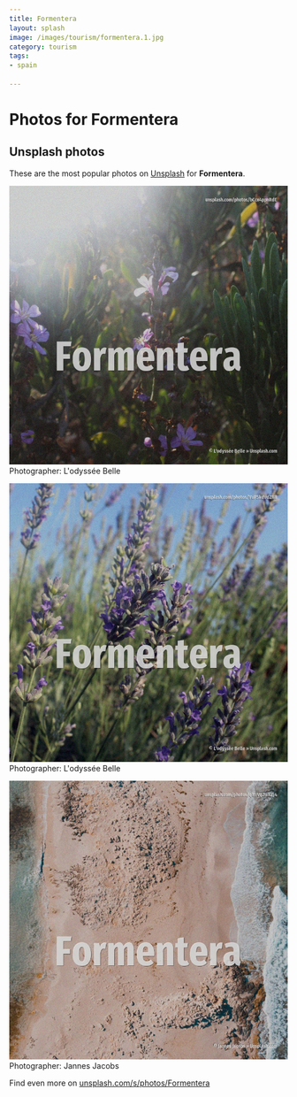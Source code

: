 ```yaml
---
title: Formentera
layout: splash
image: /images/tourism/formentera.1.jpg
category: tourism
tags:
- spain

---
```

# Photos for Formentera
 
## Unsplash photos
These are the most popular photos on [Unsplash](https://unsplash.com) for **Formentera**.
 
![Formentera](/images/tourism/formentera.1.jpg)
Photographer:  L'odyssée Belle
 
![Formentera](/images/tourism/formentera.2.jpg)
Photographer:  L'odyssée Belle
 
![Formentera](/images/tourism/formentera.3.jpg)
Photographer:  Jannes Jacobs
 
Find even more on [unsplash.com/s/photos/Formentera](https://unsplash.com/s/photos/Formentera)
 

